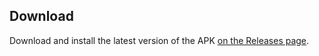 ## Download
Download and install the latest version of the APK [on the Releases page](https://github.com/BioroboticsLab/beetag_app/releases).
